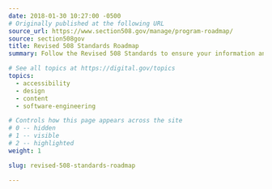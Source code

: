 ```yaml
---
date: 2018-01-30 10:27:00 -0500
# Originally published at the following URL
source_url: https://www.section508.gov/manage/program-roadmap/
source: section508gov
title: Revised 508 Standards Roadmap
summary: Follow the Revised 508 Standards to ensure your information and communication technology (ICT) is accessible and usable by individuals with disabilities.

# See all topics at https://digital.gov/topics
topics:
  - accessibility
  - design
  - content
  - software-engineering

# Controls how this page appears across the site
# 0 -- hidden
# 1 -- visible
# 2 -- highlighted
weight: 1

slug: revised-508-standards-roadmap

---
```

